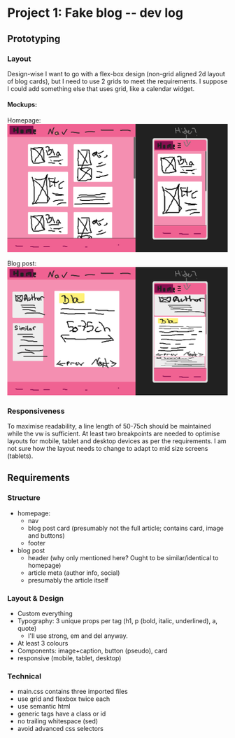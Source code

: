 # Project 1: Fake blog -- dev log

## Prototyping

### Layout
Design-wise I want to go with a flex-box design (non-grid aligned 2d layout of blog cards), but I need to use 2 grids to meet the requirements. I suppose I could add something else that uses grid, like a calendar widget.

#### Mockups: 
Homepage:
![homepage mockup](mockups/homepage.png)

Blog post:
![homepage mockup](mockups/blog-post.png)


### Responsiveness
To maximise readability, a line length of 50-75ch should be maintained while the vw is sufficient.
At least two breakpoints are needed to optimise layouts for mobile, tablet and desktop devices as per the requirements.
I am not sure how the layout needs to change to adapt to mid size screens (tablets).



## Requirements

### Structure
 - homepage:
    - nav
    - blog post card (presumably not the full article; contains card, image and buttons)
    - footer
 - blog post
    - header (why only mentioned here? Ought to be similar/identical to homepage)
    - article meta (author info, social)
    - presumably the article itself


### Layout & Design
 - Custom everything
 - Typography: 3 unique props per tag (h1, p (bold, italic, underlined), a, quote)
    - I'll use strong, em and del anyway.
 - At least 3 colours
 - Components: image+caption, button (pseudo), card
 - responsive (mobile, tablet, desktop)


### Technical
 - main.css contains three imported files
 - use grid and flexbox twice each
 - use semantic html
 - generic tags have a class or id
 - no trailing whitespace (sed)
 - avoid advanced css selectors



